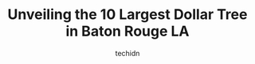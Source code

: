 ---
layout: ampstory
image: https://i0.wp.com/www.depkes.org/wp-content/uploads/2023/06/dollar-tree-0-in-baton-rouge-la-1685966917.jpeg?resize=640,853
author: techidn
featured: false
description: Discover the impressive array of Dollar Tree options in Baton Rouge LA, where you can find 10 of the largest Dollar Tree establishments in the area. From renowned classics to hidden gems, Ba
title: Unveiling the 10 Largest Dollar Tree in Baton Rouge LA
cover:
   title: Unveiling the 10 Largest Dollar Tree in Baton Rouge LA
   subtitle: Rickpate
   background: https://www.depkes.org/wp-content/uploads/2023/06/dollar-tree-0-in-baton-rouge-la-1685966917.jpeg

pages: 
 - layout: thirds
   top: <h1>#1 Dollar Tree</h1>
   bottom: "<p>Had a variety of items not offered at their other locations.</p>"
   background: https://www.depkes.org/wp-content/uploads/2023/06/dollar-tree-1-in-baton-rouge-la-1685966918.jpeg
   backgroundblur: true
 - layout: thirds
   top: <h1>#2 Dollar Tree</h1>
   bottom: "<p>2170 ONeal Ln, Baton Rouge, LA 70816, United States</p>"
   background: https://www.depkes.org/wp-content/uploads/2023/06/dollar-tree-2-in-baton-rouge-la-1685966918.jpeg
   cta:
      link: https://www.depkes.org/blog/unveiling-the-10-largest-dollar-tree-in-baton-rouge-la/
      text: Unveiling the 10 Largest Dollar Tree in Baton Rouge LA
 - layout: thirds
   top: <h1>#3 Dollar Tree</h1>
   bottom: "<p>3141 College Dr, Baton Rouge, LA 70808, United States</p>"
   background: https://www.depkes.org/wp-content/uploads/2023/06/dollar-tree-3-in-baton-rouge-la-1685966918.jpeg
   cta:
      link: https://www.depkes.org/blog/unveiling-the-10-largest-dollar-tree-in-baton-rouge-la/
      text: Unveiling the 10 Largest Dollar Tree in Baton Rouge LA
 - layout: thirds
   top: <h1>#4 Dollar Tree</h1>
   bottom: "<p>6900 Siegen Ln Suite B, Baton Rouge, LA 70809, United States</p>"
   background: https://images.unsplash.com/photo-1574169208507-84376144848b?ixlib=rb-4.0.3&ixid=MnwxMjA3fDB8MHxwaG90by1wYWdlfHx8fGVufDB8fHx8&auto=format&fit=crop&w=640&h=853&q=80
   cta:
      link: https://www.depkes.org/blog/unveiling-the-10-largest-dollar-tree-in-baton-rouge-la/
      text: Unveiling the 10 Largest Dollar Tree in Baton Rouge LA
 - layout: thirds
   top: <h1>#5 Dollar Tree</h1>
   bottom: "<p>10440 Coursey Blvd, Baton Rouge, LA 70816, United States</p>"
   background: https://images.unsplash.com/photo-1541356665065-22676f35dd40?ixlib=rb-4.0.3&ixid=MnwxMjA3fDB8MHxwaG90by1wYWdlfHx8fGVufDB8fHx8&auto=format&fit=crop&w=640&h=853&q=80
   cta:
      link: https://www.depkes.org/blog/unveiling-the-10-largest-dollar-tree-in-baton-rouge-la/
      text: Unveiling the 10 Largest Dollar Tree in Baton Rouge LA
 - layout: thirds
   top: <h1>#6 Dollar Tree</h1>
   bottom: "<p>9317 Burbank Dr, Baton Rouge, LA 70820, United States</p>"
   background: https://images.unsplash.com/photo-1597773150796-e5c14ebecbf5?ixlib=rb-4.0.3&ixid=MnwxMjA3fDB8MHxwaG90by1wYWdlfHx8fGVufDB8fHx8&auto=format&fit=crop&w=640&h=853&q=80
   cta:
      link: https://www.depkes.org/blog/unveiling-the-10-largest-dollar-tree-in-baton-rouge-la/
      text: Unveiling the 10 Largest Dollar Tree in Baton Rouge LA
 - layout: thirds
   top: <h1>#7 Dollar Tree</h1>
   bottom: "<p>14455 Wax Rd Ste L, Baton Rouge, LA 70818, United States</p>"
   background: https://images.unsplash.com/photo-1534312527009-56c7016453e6?ixlib=rb-4.0.3&ixid=MnwxMjA3fDB8MHxwaG90by1wYWdlfHx8fGVufDB8fHx8&auto=format&fit=crop&w=640&h=853&q=80
   cta:
      link: https://www.depkes.org/blog/unveiling-the-10-largest-dollar-tree-in-baton-rouge-la/
      text: Unveiling the 10 Largest Dollar Tree in Baton Rouge LA
 - layout: thirds
   middle: Continue reading...
   background: https://images.unsplash.com/photo-1509114397022-ed747cca3f65?ixlib=rb-4.0.3&ixid=MnwxMjA3fDB8MHxwaG90by1wYWdlfHx8fGVufDB8fHx8&auto=format&fit=crop&w=640&h=853&q=80
   cta:
      link: https://www.depkes.org/blog/unveiling-the-10-largest-dollar-tree-in-baton-rouge-la/
      text: Unveiling the 10 Largest Dollar Tree in Baton Rouge LA
      
---